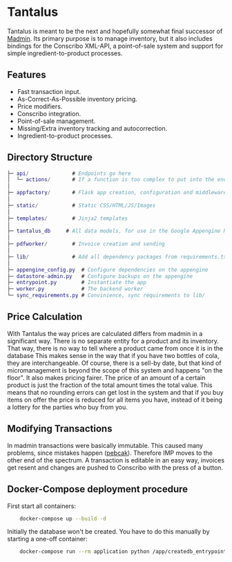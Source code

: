 # Tantalus

Tantalus is meant to be the next and hopefully somewhat final successor of [Madmin](https://github.com/davidv1992/madmin). 
Its primary purpose is to manage inventory, but it also includes bindings for the Conscribo XML-API, a point-of-sale system and
support for simple ingredient-to-product processes.

## Features

* Fast transaction input.
* As-Correct-As-Possible inventory pricing.
* Price modifiers.
* Conscribo integration.
* Point-of-sale management.
* Missing/Extra inventory tracking and autocorrection.
* Ingredient-to-product processes.

## Directory Structure

```GAP
├─ api/              # Endpoints go here
│  └─ actions/       # If a function is too complex to put into the endpoints it is put here to keep things tidy.
│
├─ appfactory/       # Flask app creation, configuration and middleware
│
├─ static/           # Static CSS/HTML/JS/Images
│
├─ templates/        # Jinja2 templates
│
├─ tantalus_db     # All data models, for use in the Google Appengine NDB
│
├─ pdfworker/        # Invoice creation and sending
│
├─ lib/              # Add all dependency packages from requirements.txt in here
│
├─ appengine_config.py  # Configure dependencies on the appengine
├─ datastore-admin.py   # Configure backups on the appengine
├─ entrypoint.py        # Instantiate the app
├─ worker.py            # The backend worker
└─ sync_requirements.py # Convinience, sync requirements to lib/

```

## Price Calculation

With Tantalus the way prices are calculated differs from madmin in a significant way. There is no separate entity for a product and its inventory. That way, there is no way to tell where a product came from once it is in the database
This makes sense in the way that if you have two bottles of cola, they are interchangeable. Of course, there is a sell-by date, but that kind of micromanagement is beyond the scope of this system and happens "on the floor".
It also makes pricing fairer. The price of an amount of a certain product is just the fraction of the total amount times the total value. This means that no rounding errors can get lost in the system and that if you buy
items on offer the price is reduced for all items you have, instead of it being a lottery for the parties who buy from you.

## Modifying Transactions

In madmin transactions were basically immutable. This caused many problems, since mistakes happen ([pebcak](https://en.wiktionary.org/wiki/PEBCAK)). Therefore IMP moves to the other end of the spectrum. A transaction is editable
in an easy way, invoices get resent and changes are pushed to Conscribo with the press of a button.

## Docker-Compose deployment procedure

First start all containers:

```bash
    docker-compose up --build -d
```

Initially the database won't be created. You have to do this manually by starting a one-off container:

```bash
    docker-compose run --rm application python /app/createdb_entrypoint.py
```

